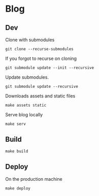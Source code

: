 # Blog

## Dev

Clone with submodules

	git clone --recurse-submodules

If you forgot to recurse on cloning

	git submodule update --init --recursive

Update submodules.

	git submodule update --recursive

Downloads assets and static files

	make assets static

Serve blog locally

	make serv

## Build

	make build

## Deploy

On the production machine

	make deploy
